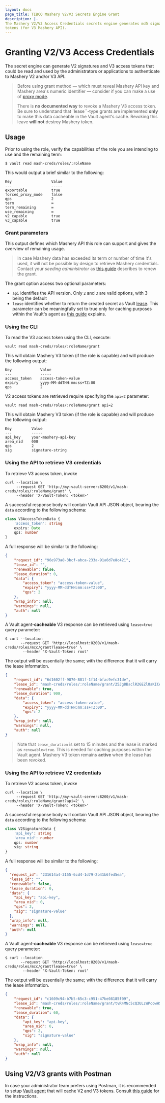 ```yaml
---
layout: docs
page_title: TIBCO Mashery V2/V3 Secrets Engine Grant
description: |-
The Mashery V2/V3 Access Credentials secrets engine generates md5 signatures (for V2 Mashery API) and access/refresh
tokens (for V3 Mashery API).
---
```


# Granting V2/V3 Access Credentials

The secret engine can generate V2 signatures and V3 access tokens that could be read and used by the administrators or
applications to authenticate to Mashery V2 and/or V3 API.

> Before using grant method &mdash; which must reveal Mashery API key and Mashery area's numeric identifier &mdash; consider if you 
> can make a use of [proxy mode](proxy_mode.html.markdown). 
> 
> There is **no documented way** to revoke a Mashery V3 access token. Be sure to understand that `lease``-type
> grants are implemented **only** to make this data cacheable in the Vault agent's cache. Revoking this leave 
> **will not** destroy Mashery token. 

## Usage

Prior to using the role, verify the capabilities of the role you are intending to use and the remaining term:
```shell-session
$ vault read mash-creds/roles/:roleName
```
This would output a brief similar to the following:
```shell-session
Key                  Value
---                  -----
exportable           true
forced_proxy_mode    false
qps                  2
term                 ∞
term_remaining       ∞
use_remaining        ∞
v2_capable           true
v3_capable           true
```

### Grant parameters

This output defines which Mashery API this role can support and gives the overview of remaining usage.

>In case Mashery data has exceeded its term or number of time it's used, it will not be possible by design to
> retrieve Mashery credentials. Contact your _seeding administrator_ as [this guide](pull_mode.html.markdown) 
> describes to renew the grant.

The grant option access two optional parameters:
- `api` identifies the API version. Only `2` and `3` are valid options, with 3 being the default
- `lease` identifies whether to return the created secret as Vault [lease](https://www.vaultproject.io/docs/concepts/lease).
  This parameter can be meaningfully set to true only for caching purposes within the Vault's agent
  as [this guide](agent.html.markdown) explains. 

### Using the CLI

To read the V3 access token using the CLI, execute:
```shell
vault read mash-creds/roles/:roleName/grant
```
This will obtain Mashery V3 token (if the role is capable) and will produce the following output:
```shell
Key             Value
---             -----
access_token    access-token-value
expiry          yyyy-MM-ddTHH:mm:ss+TZ:00
qps             2
```

V2 access tokens are retrieved require specifying the `api=2` parameter:

```shell
vault read mash-creds/roles/:roleName/grant api=2
```
This will obtain Mashery V3 token (if the role is capable) and will produce the following output:
```shell
Key         Value
---         -----
api_key     your-mashery-api-key
area_nid    000
qps         2
sig         signature-string
```

### Using the API to retrieve V3 credentials

To retrieve V3 access token, invoke
```shell
curl --location \ 
     --request GET 'http://my-vault-server:8200/v1/mash-creds/roles/:roleName/grant' \
     --header 'X-Vault-Token: <token>' 
```

A successful response body will contain Vault API JSON object, bearing the `data` according to the following schema:
````typescript
class V3AccessTokenData {
    'access_token': string
    expiry: Date
    qps: number
}
````

A full response will be similar to the following:
```json
{
    "request_id": "96e973a8-3bcf-abca-233a-91a6d7e8c421",
    "lease_id": "",
    "renewable": false,
    "lease_duration": 0,
    "data": {
        "access_token": "access-token-value",
        "expiry": "yyyy-MM-ddTHH:mm:ss+TZ:00",
        "qps": 2
    },
    "wrap_info": null,
    "warnings": null,
    "auth": null
}
```

A Vault agent-**cacheable** V3 response can be retrieved using `lease=true` query parameter:
```shell
$ curl --location 
       --request GET 'http://localhost:8200/v1/mash-creds/roles/mcc/grant?lease=true' \
        --header 'X-Vault-Token: root'
```
The output will be essentially the same; with the difference that it will carry the lease information.
````json
{
    "request_id": "6d1602ff-9870-881f-1f14-bfac9efc31de",
    "lease_id": "mash-creds/roles/:roleName/grant/25Jg8BaclR2GEZlOaKICooBj",
    "renewable": true,
    "lease_duration": 900,
    "data": {
        "access_token": "access-token-value",
        "expiry": "yyyy-MM-ddTHH:mm:ss+TZ:00",
        "qps": 2
    },
    "wrap_info": null,
    "warnings": null,
    "auth": null
}
````
> Note that `lease_duration` is set to 15 minutes and the lease is marked as `renewable=true`. This is needed for
> caching purposes within the Vault agent. Mashery V3 token remains **active** when the lease has been revoked.

### Using the API to retrieve V2 credentials

To retrieve V2 access token, invoke
```shell
curl --location \ 
     --request GET 'http://my-vault-server:8200/v1/mash-creds/roles/:roleName/grant?api=2' \
     --header 'X-Vault-Token: <token>' 
```

A successful response body will contain Vault API JSON object, bearing the `data` according to the following schema:
````typescript
class V2SignatureData {
    'api_key': string
    'area_nid': number
    qps: number
    sig: string
}
````

A full response will be similar to the following:
```json
{
  "request_id": "231614a4-3155-6cd4-1d79-2b41b6fed5ea",
  "lease_id": "",
  "renewable": false,
  "lease_duration": 0,
  "data": {
    "api_key": "api-key",
    "area_nid": 0,
    "qps": 2,
    "sig": "signature-value"
  },
  "wrap_info": null,
  "warnings": null,
  "auth": null
}
```

A Vault agent-**cacheable** V3 response can be retrieved using `lease=true` query parameter:
```shell
$ curl --location 
       --request GET 'http://localhost:8200/v1/mash-creds/roles/mcc/grant?lease=true' \
        --header 'X-Vault-Token: root'
```
The output will be essentially the same; with the difference that it will carry the lease information.
```json
{
    "request_id": "c1609c94-b7b5-65c3-c951-47be08185f09",
    "lease_id": "mash-creds/roles/:roleName/grant/tvR4MNc5cQ3ULzWPcowHSZ3Q",
    "renewable": true,
    "lease_duration": 60,
    "data": {
        "api_key": "api-key",
        "area_nid": 0,
        "qps": 2,
        "sig": "signature-value"
    },
    "wrap_info": null,
    "warnings": null,
    "auth": null
}
```

## Using V2/V3 grants with Postman

In case your administrator team prefers using Postman, it is recommended to setup [Vault agent](https://www.vaultproject.io/docs/agent)
that will cache V2 and V3 tokens. Consult [this guide](agent.html.markdown) for the instructions.